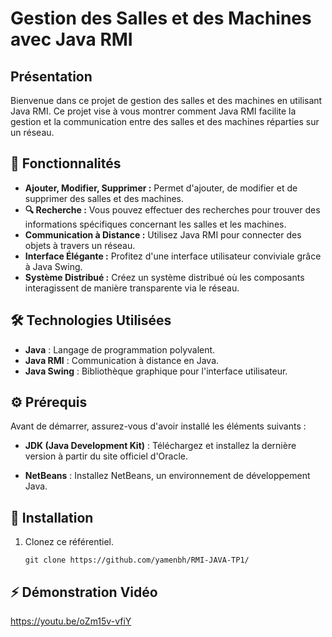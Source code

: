 # Gestion des Salles et des Machines avec Java RMI

## Présentation

Bienvenue dans ce projet de gestion des salles et des machines en utilisant Java RMI. Ce projet vise à vous montrer comment Java RMI facilite la gestion et la communication entre des salles et des machines réparties sur un réseau.

## 🚀 Fonctionnalités

- **Ajouter, Modifier, Supprimer :** Permet d'ajouter, de modifier et de supprimer des salles et des machines.
- **🔍 Recherche :** Vous pouvez effectuer des recherches pour trouver des informations spécifiques concernant les salles et les machines.
- **Communication à Distance :** Utilisez Java RMI pour connecter des objets à travers un réseau.
- **Interface Élégante :** Profitez d'une interface utilisateur conviviale grâce à Java Swing.
- **Système Distribué :** Créez un système distribué où les composants interagissent de manière transparente via le réseau.

## 🛠️ Technologies Utilisées

- **Java** : Langage de programmation polyvalent.
- **Java RMI** : Communication à distance en Java.
- **Java Swing** : Bibliothèque graphique pour l'interface utilisateur.

## ⚙️ Prérequis

Avant de démarrer, assurez-vous d'avoir installé les éléments suivants :

- **JDK (Java Development Kit)** : Téléchargez et installez la dernière version à partir du site officiel d'Oracle.

- **NetBeans** : Installez NetBeans, un environnement de développement Java.

## 🚀 Installation

1. Clonez ce référentiel.
   ```shell
   git clone https://github.com/yamenbh/RMI-JAVA-TP1/

## ⚡ Démonstration Vidéo
https://youtu.be/oZm15v-vfiY




